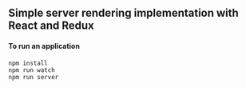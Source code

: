 ## Simple server rendering implementation with React and Redux

#### To run an application
```
npm install
npm run watch
npm run server
```
